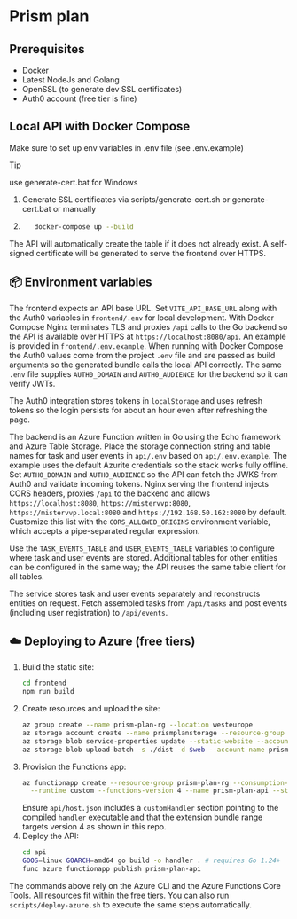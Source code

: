# Prism plan


## Prerequisites
- Docker
- Latest NodeJs and Golang
- OpenSSL (to generate dev SSL certificates)
- Auth0 account (free tier is fine)

## Local API with Docker Compose
Make sure to set up env variables in .env file (see .env.example)
> [!TIP]
> use generate-cert.bat for Windows

1. Generate SSL certificates via  scripts/generate-cert.sh or generate-cert.bat or manually
2. ```bash
      docker-compose up --build
   ```

The API will automatically create the table if it does not already exist. A self-signed certificate will be generated to serve the frontend over HTTPS.

## 📦 Environment variables
The frontend expects an API base URL. Set `VITE_API_BASE_URL` along with the Auth0 variables in `frontend/.env` for local development. With Docker Compose Nginx terminates TLS and proxies `/api` calls to the Go backend so the API is available over HTTPS at `https://localhost:8080/api`.
An example is provided in `frontend/.env.example`.
When running with Docker Compose the Auth0 values come from the project `.env` file and are passed as build arguments so the generated bundle calls the local API correctly.
The same `.env` file supplies `AUTH0_DOMAIN` and `AUTH0_AUDIENCE` for the backend so it can verify JWTs.

The Auth0 integration stores tokens in `localStorage` and uses refresh tokens so
the login persists for about an hour even after refreshing the page.

The backend is an Azure Function written in Go using the Echo framework and Azure Table Storage. Place the storage connection string and table names for task and user events in `api/.env` based on `api/.env.example`. The example uses the default Azurite credentials so the stack works fully offline. Set `AUTH0_DOMAIN` and `AUTH0_AUDIENCE` so the API can fetch the JWKS from Auth0 and validate incoming tokens. Nginx serving the frontend injects CORS headers, proxies `/api` to the backend and allows `https://localhost:8080`, `https://mistervvp:8080`, `https://mistervvp.local:8080` and `https://192.168.50.162:8080` by default. Customize this list with the `CORS_ALLOWED_ORIGINS` environment variable, which accepts a pipe-separated regular expression.

Use the `TASK_EVENTS_TABLE` and `USER_EVENTS_TABLE` variables to configure where task and user events are stored. Additional tables for other entities can be configured in the same way; the API reuses the same table client for all tables.

The service stores task and user events separately and reconstructs entities on request. Fetch assembled tasks from `/api/tasks` and post events (including user registration) to `/api/events`.

## ☁️ Deploying to Azure (free tiers)
1. Build the static site:
   ```bash
   cd frontend
   npm run build
   ```
2. Create resources and upload the site:
   ```bash
   az group create --name prism-plan-rg --location westeurope
   az storage account create --name prismplanstorage --resource-group prism-plan-rg --sku Standard_LRS
   az storage blob service-properties update --static-website --account-name prismplanstorage --index-document index.html
   az storage blob upload-batch -s ./dist -d $web --account-name prismplanstorage
   ```
3. Provision the Functions app:
   ```bash
   az functionapp create --resource-group prism-plan-rg --consumption-plan-location westeurope \
     --runtime custom --functions-version 4 --name prism-plan-api --storage-account prismplanstorage
   ```
   Ensure `api/host.json` includes a `customHandler` section pointing to the compiled `handler` executable and that the extension bundle range targets version 4 as shown in this repo.
4. Deploy the API:
   ```bash
   cd api
   GOOS=linux GOARCH=amd64 go build -o handler . # requires Go 1.24+
   func azure functionapp publish prism-plan-api
   ```

The commands above rely on the Azure CLI and the Azure Functions Core Tools. All resources fit within the free tiers.
You can also run `scripts/deploy-azure.sh` to execute the same steps automatically.
